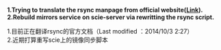 **1.Trying to translate the rsync manpage from official website([Link][]).**  
**2.Rebuild mirrors service on scie-server via rewritting the rsync script.**

1.目前正在翻译rsync的官方文档（Last modified ：2014/10/3 2:27）  
2.近期打算重写scie上的镜像同步脚本

[Link]: http://rsync.samba.org/ftp/rsync/rsync.html
